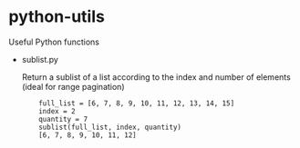 # python-utils
Useful Python functions

* sublist.py

    Return a sublist of a list according to the index and number of elements (ideal for range pagination)

    ```shell
        full_list = [6, 7, 8, 9, 10, 11, 12, 13, 14, 15]
        index = 2
        quantity = 7
        sublist(full_list, index, quantity)
        [6, 7, 8, 9, 10, 11, 12]
    ```